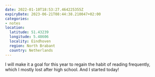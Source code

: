 ```yaml
---
date: 2022-01-10T18:53:27.464225355Z
expiryDate: 2023-06-21T08:44:38.210047+02:00
categories:
- notes
location:
  latitude: 51.43239
  longitude: 5.48606
  locality: Eindhoven
  region: North Brabant
  country: Netherlands
---
```


I will make it a goal for this year to regain the habit of reading frequently, which I mostly lost after high school. And I started today!
